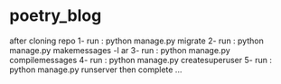 # poetry_blog
after cloning repo
1- run : python manage.py migrate
2- run : python manage.py makemessages -l ar
3- run : python manage.py compilemessages
4- run : python manage.py createsuperuser
5- run : python manage.py runserver
then complete ...